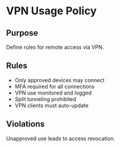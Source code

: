 # VPN Usage Policy

## Purpose
Define rules for remote access via VPN.

## Rules
- Only approved devices may connect
- MFA required for all connections
- VPN use monitored and logged
- Split tunneling prohibited
- VPN clients must auto-update

## Violations
Unapproved use leads to access revocation.
